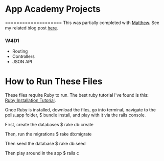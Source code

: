 # App Academy Projects
====================
This was partially completed with [Matthew](https://github.com/gekkey). See my related blog post [here](http://blog.cssherry.com/post/107322535944/w4d1-rails-routing-and-controllers).

### W4D1
* Routing
* Controllers
* JSON API

# How to Run These Files
These files require Ruby to run. The best ruby tutorial I've found is this: [Ruby Installation Tutorial](http://installrails.com/steps).

Once Ruby is installed, download the files, go into terminal, navigate to the polls_app folder, $ bundle install, and play with it via the rails console.

First, create the databases
$ rake db:create

Then, run the migrations
$ rake db:migrate

Then seed the database
$ rake db:seed

Then play around in the app
$ rails c
